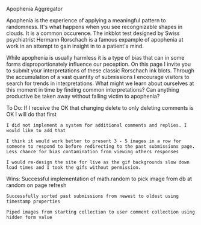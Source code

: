 Apophenia Aggregator

  Apophenia is the experience of applying a meaningful pattern to randomness. It's what happens when you see recongnizable shapes in clouds. It is a common occurence. The inkblot test designed by Swiss psychiatrist Hermann Rorschach is a famous expample of apophenia at work in an attempt to gain insight in to a patient's mind.
  
  While apophenia is usually harmless it is a type of bias that can in some forms disproportionately influence our peception. On this page I invite you to submit your interpretations of these classic Rorschach ink blots. Through the accumulation of a vast quantity of submissions I encourage visitors to search for trends in interpretations. What might we learn about ourselves at this moment in time by finding common interpretations? Can anything productive be taken away without falling victim to apophenia?


To Do: 
    If I receive the OK that changing delete to only deleting comments is OK I will do that first

    I did not implement a system for additional comments and replies. I would like to add that

    I think it would work better to present 3 - 5 images in a row for someone to respond to before redirecting to the past submissions page. Less chance for bias contamination from viewing others responses

    I would re-design the site for live as the gif backgrounds slow down load times and I took the gifs without permission. 

Wins:
    Successful implementation of math.random to pick image from db at random on page refresh

    Successfully sorted past submissions from newest to oldest using timestamp properties

    Piped images from starting collection to user comment collection using hidden form value